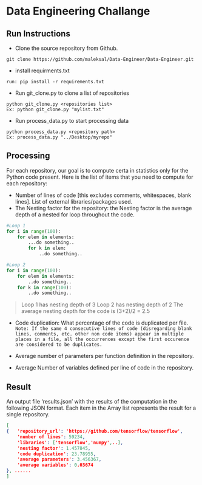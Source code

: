 # Data Engineering Challange

## Run Instructions
* Clone the source repository from Github.
```git
git clone https://github.com/maleksal/Data-Engineer/Data-Engineer.git
```
* install requirments.txt
```
run: pip install -r requirements.txt
```

* Run git_clone.py to clone a list of repositories
```sys
python git_clone.py <repositories list>
Ex: python git_clone.py "mylist.txt"
```
* Run process_data.py to start processing data
```sys
python process_data.py <repository path>
Ex: process_data.py "../Desktop/myrepo"
```

## Processing

For each repository, our goal is to compute certa
in statistics only for the Python code present. Here is the list of items that you need to compute for each repository:
* Number of lines of code [this excludes comments, whitespaces, blank lines].
  List of external libraries/packages used.
* The Nesting factor for the repository: the Nesting factor is the average depth of a nested for loop throughout the code.

```python
#Loop 1
for i in range(100):
	for elem in elements:
		...do something..
		for k in elem:
			..do something..

#Loop 2
for i in range(100):
	for elem in elements:
		..do something..
	for k in range(100):
		..do something..
```
>Loop 1 has nesting depth of 3
>Loop 2 has nesting depth of 2
>The average nesting depth for the code is (3+2)/2 = 2.5

* Code duplication: What percentage of the code is duplicated per file. 
`Note: If the same 4 consecutive lines of code (disregarding blank lines, comments, etc. other non code items) appear in multiple places in a file, all the occurrences except the first occurence are considered to be duplicates.`

* Average number of parameters per function definition in the repository.
* Average Number of variables defined per line of code in the repository.

## Result
An output file ‘results.json’ with the results of the computation in the following JSON format. Each item in the Array list represents the result for a single repository.

```json
[
{	'repository_url': 'https://github.com/tensorflow/tensorflow', 
	'number of lines': 59234, 
	'libraries': ['tensorflow','numpy',..],
	'nesting factor': 1.457845,
	'code duplication': 23.78955,
	'average parameters': 3.456367,
	'average variables': 0.03674
}, ......
]
```

